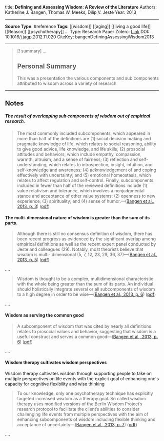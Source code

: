 title: **Defining and Assessing Wisdom: A Review of the Literature**
Authors: Katherine J. Bangen, Thomas W. Meeks, Dilip V. Jeste
Year: 2013
****
**Source Type**: #reference 
**Tags**: [[wisdom]] [[aging]] [[living a good life]] [[Reason]] [[psychotherapy]]
...
Type: Research Paper
Zotero: [Link](zotero://select/items/@bangenDefiningAssessingWisdom2013)
DOI: 10.1016/j.jagp.2012.11.020
CiteKey: bangenDefiningAssessingWisdom2013 
*****

>[! summary] ...
>## Personal Summary
>
>This was a presentation the various components and sub components attributed to wisdom across a variety of research. 


*****

## Notes

##### The result of overlapping sub components of wisdom out of empirical research.  

> The most commonly included subcomponents, which appeared in more than half of the definitions are (1) social decision making and pragmatic knowledge of life, which relates to social reasoning, ability to give good advice, life knowledge, and life skills; (2) prosocial attitudes and behaviors, which include empathy, compassion, warmth, altruism, and a sense of fairness; (3) reflection and self-understanding, which relates to introspection, insight, intuition, and self-knowledge and awareness; (4) acknowledgement of and coping effectively with uncertainty; and (5) emotional homeostasis, which relates to affect regulation and self-control. Finally, subcomponents included in fewer than half of the reviewed definitions include (1) value relativism and tolerance, which involves a nonjudgmental stance and acceptance of other value systems; (2) openness to new experience; (3) spirituality; and (4) sense of humor.—([Bangen et al., 2013, p. 3](zotero://select/library/items/B39NLN65)) ([pdf](zotero://open-pdf/library/items/ZD7LDMSN?page=3&annotation=HHGP5FUJ))


#### The multi-dimensional nature of wisdom is greater than the sum of its parts. 

> Although there is still no consensus definition of wisdom, there has been recent progress as evidenced by the significant overlap among empirical definitions as well as the recent expert panel conducted by Jeste and colleagues (29). Notably, most theorists believe that wisdom is multi- dimensional (5, 7, 12, 23, 29, 36, 37)—([Bangen et al., 2013, p. 5](zotero://select/library/items/B39NLN65)) ([pdf](zotero://open-pdf/library/items/ZD7LDMSN?page=5&annotation=3VIBMQJ7))

....  

> Wisdom is thought to be a complex, multidimensional characteristic with the whole being greater than the sum of its parts. An individual should holistically integrate several or all subcomponents of wisdom to a high degree in order to be wise—([Bangen et al., 2013, p. 6](zotero://select/library/items/B39NLN65)) ([pdf](zotero://open-pdf/library/items/ZD7LDMSN?page=6&annotation=VR362APC))

....  
#### Wisdom as serving the common good

> A subcomponent of wisdom that was cited by nearly all definitions relates to prosocial values and behavior, suggesting that wisdom is a useful construct and serves a common good—([Bangen et al., 2013, p. 6](zotero://select/library/items/B39NLN65)) ([pdf](zotero://open-pdf/library/items/ZD7LDMSN?page=6&annotation=NJCNGVM3))

....  


#### Wisdom therapy cultivates wisdom perspectives 

Wisdom therapy cultivates wisdom through supporting people to take on multiple perspectives on life events with the explicit goal of enhancing one's capacity for cognitive flexibility and wise thinking 

> To our knowledge, only one psychotherapy technique has explicitly targeted increased wisdom as a therapy goal. So called wisdom therapy uses modified versions of the Berlin Wisdom Project’s research protocol to facilitate the client’s abilities to consider challenging life events from multiple perspectives with the aim of enhancing subcomponents of wisdom including flexible thinking and acceptance of uncertainty—([Bangen et al., 2013, p. 7](zotero://select/library/items/B39NLN65)) ([pdf](zotero://open-pdf/library/items/ZD7LDMSN?page=7&annotation=BNF6D7WG))

....
